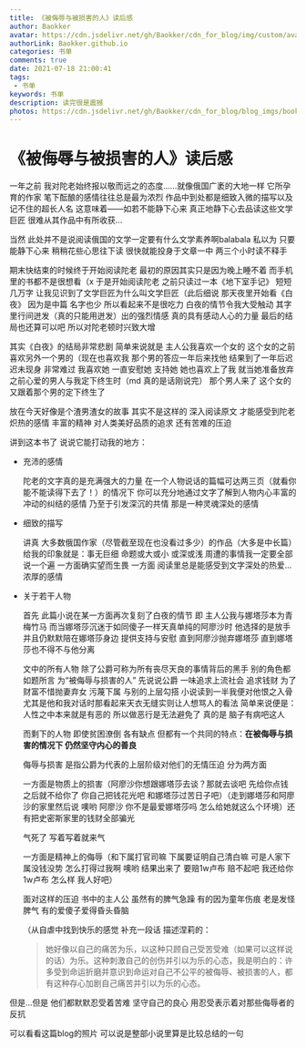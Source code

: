 ```yaml
---
title: 《被侮辱与被损害的人》读后感
author: Baokker
avatar: https://cdn.jsdelivr.net/gh/Baokker/cdn_for_blog/img/custom/avatar.jpg
authorLink: Baokker.github.io
categories: 书单
comments: true
date: 2021-07-18 21:00:41
tags:
 - 书单
keywords: 书单
description: 读完很是震撼
photos: https://cdn.jsdelivr.net/gh/Baokker/cdn_for_blog/blog_imgs/book1.jpg
---
```


# 《被侮辱与被损害的人》读后感

一年之前 我对陀老始终报以敬而远之的态度……就像俄国广袤的大地一样 它所孕育的作家 笔下酝酿的感情往往总是最为浓烈 作品中到处都是细致入微的描写以及记不住的超长人名 这意味着——如若不能静下心来 真正地静下心去品读这些文学巨匠 很难从其作品中有所收获…

当然 此处并不是说阅读俄国的文学一定要有什么文学素养啊balabala 私以为 只要能静下心来 稍稍花些心思往下读 很快就能投身于文章一中 两三个小时读不释手

期末快结束的时候终于开始阅读陀老 最初的原因其实只是因为晚上睡不着 而手机里的书都不是很想看（x 于是开始阅读陀老 之前只读过一本《地下室手记》 短短几万字 让我见识到了文学巨匠为什么叫文学巨匠（此后细说 那天夜里开始看《白夜》 因为是中篇 名字也少 所以看起来不是很吃力 白夜的情节令我大受触动 其字里行间迸发（真的只能用迸发）出的强烈情感 真的具有感动人心的力量 最后的结局也还算可以吧 所以对陀老顿时兴致大增

其实《白夜》的结局非常悲剧 简单来说就是 主人公我喜欢一个女的 这个女的之前喜欢另外一个男的（现在也喜欢我 那个男的答应一年后来找他 结果到了一年后迟迟未现身 非常难过 我喜欢她 一直安慰她 支持她 她也喜欢上了我 就当她准备放弃之前心爱的男人与我定下终生时（md 真的是话刚说完） 那个男人来了 这个女的又跟着那个男的定下终生了

放在今天好像是个渣男渣女的故事 其实不是这样的 深入阅读原文 才能感受到陀老炽热的感情 丰富的精神 对人类美好品质的追求 还有苦难的压迫

讲到这本书了 说说它能打动我的地方：

* 充沛的感情

  陀老的文字真的是充满强大的力量 在一个人物说话的篇幅可达两三页（就看你能不能读得下去了！）的情况下 你可以充分地通过文字了解到人物内心丰富的冲动的纠结的感情 乃至于引发深沉的共情 那是一种灵魂深处的感情

* 细致的描写

  讲真 大多数俄国作家（尽管截至现在也没看过多少）的作品（大多是中长篇）给我的印象就是：事无巨细 命题或大或小 或深或浅 周遭的事情我一定要全部说一个遍 一方面确实望而生畏 一方面 阅读里总是能感受到文字深处的热爱…浓厚的感情

* 关于若干人物

  首先 此篇小说在某一方面再次复刻了白夜的情节 即 主人公我与娜塔莎本为青梅竹马 而当娜塔莎沉迷于如同傻子一样天真单纯的阿廖沙时 他选择的是放手 并且仍默默陪在娜塔莎身边 提供支持与安慰 直到阿廖沙抛弃娜塔莎 直到娜塔莎也不得不与他分离

  文中的所有人物 除了公爵可称为所有丧尽天良的事情背后的黑手 别的角色都如题所言 为“被侮辱与损害的人” 先说说公爵 一味追求上流社会 追求钱财 为了财富不惜抛妻弃女 污蔑下属 与别的上层勾搭 小说读到一半我便对他恨之入骨 尤其是他和我对话时那看起来天衣无缝实则让人想骂人的看法 简单来说便是：人性之中本来就是有恶的 所以做恶行是无法避免了 真的是 脑子有病吧这人

  而剩下的人物 即使贫困潦倒 各有缺点 但都有一个共同的特点：__在被侮辱与损害的情况下 仍然坚守内心的善良__

  侮辱与损害 是指公爵为代表的上层阶级对他们的无情压迫 分为两方面

  一方面是物质上的损害（阿廖沙你想跟娜塔莎去谈？那就去谈吧 先给你点钱 之后就不给你了 你自己把钱花光吧 和娜塔莎过苦日子吧）（走到娜塔莎和阿廖沙的家里然后说 噢哟 阿廖沙 你不是最爱娜塔莎吗 怎么给她就这么个环境）还有把史密斯家里的钱财全部骗光

  气死了 写着写着就来气

  一方面是精神上的侮辱（和下属打官司嘛 下属要证明自己清白嘛 可是人家下属没钱没势 怎么打得过我啊 噢哟 结果出来了 要赔1w卢布 赔不起吧 我还给你1w卢布 怎么样 我人好吧）

  面对这样的压迫 书中的主人公 虽然有的脾气急躁 有的因为童年伤痕 老是发怪脾气 有的爱傻子爱得昏头昏脑

  （从自虐中找到快乐的感觉 补充一段话 描述涅莉的：

  >  她好像以自己的痛苦为乐，以这种只顾自己受苦受难（如果可以这样说的话）为乐。这种刺激自己的创伤并引以为乐的心态，我是明白的：许多受到命运折磨并意识到命运对自己不公平的被侮辱、被损害的人，都有这种存心加剧自己痛苦并引以为乐的心态。

但是…但是 他们都默默忍受着苦难 坚守自己的良心 用忍受表示着对那些侮辱者的反抗

可以看看这篇blog的照片 可以说是整部小说里算是比较总结的一句

